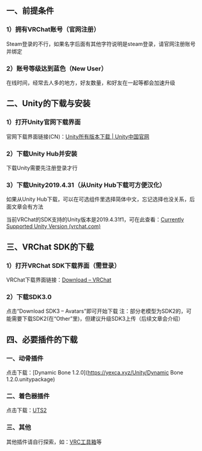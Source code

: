 ## 一、前提条件

### 1）拥有VRChat账号（官网注册）

Steam登录的不行，如果名字后面有其他字符说明是steam登录，请官网注册账号并绑定

### 2）账号等级达到蓝色（New User）

在线时间，经常去人多的地方，好友数量，和好友在一起等都会加速升级

## 二、Unity的下载与安装

### 1）打开Unity官网下载界面

官网下载界面链接(CN)：[Unity所有版本下载 | Unity中国官网](https://unity.cn/releases)

### 2）下载Unity Hub并安装

下载Unity需要先注册登录才行

### 3）下载Unity2019.4.31（从Unity Hub下载可方便汉化）

如果从Unity Hub下载，可以在可选组件里选择简体中文，忘记选择也没关系，后面文章会有方法

当前VRChat的SDK支持的Unity版本是2019.4.31f1，可在此查看：[Currently Supported Unity Version (vrchat.com)](https://docs.vrchat.com/docs/current-unity-version)

## 三、VRChat SDK的下载

### 1）打开VRChat SDK下载界面（需登录）

VRChat下载界面链接：[Download – VRChat](https://vrchat.com/home/download)

### 2）下载SDK3.0

点击“Download SDK3 – Avatars”即可开始下载
注：部分老模型为SDK2的，可能需要下载SDK2(在“Other”里)，但建议升级SDK3上传（后续文章会介绍）

## 四、必要插件的下载

### 一、动骨插件

点击下载：[Dynamic Bone 1.2.0](https://yexca.xyz/Unity/Dynamic Bone 1.2.0.unitypackage)

### 二、着色器插件

点击下载：[UTS2](https://yexca.xyz/Unity/UTS2.unitypackage)

### 三、其他

其他插件请自行探索，如：[VRC工具箱](https://www.bilibili.com/video/BV1f3411s7nR)等